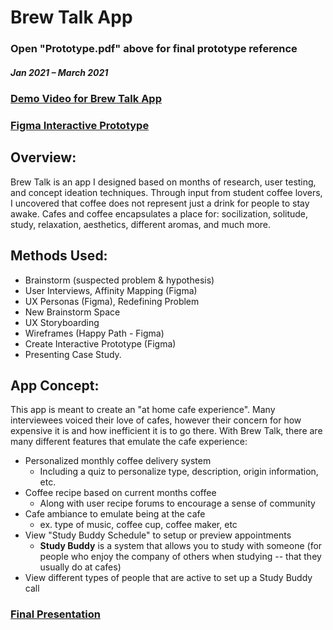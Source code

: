 # Brew Talk App

### Open "Prototype.pdf" above for final prototype reference

##### Jan 2021 – March 2021
### [Demo Video for Brew Talk App](https://youtu.be/GERbIM2EmcI)
### [Figma Interactive Prototype](https://www.figma.com/proto/gRiPF03ARlkLfctdFNIsH7/DMAD-500-Prototype---Tiffany-Streitenberger?page-id=0%3A1&node-id=21%3A12&viewport=241%2C48%2C0.14&scaling=scale-down&starting-point-node-id=201%3A44)

## Overview: 
Brew Talk is an app I designed based on months of research, user testing, and concept ideation techniques. Through input from student coffee lovers, I uncovered that coffee does not represent just a drink for people to stay awake. Cafes and coffee encapsulates a place for: socilization, solitude, study, relaxation, aesthetics, different aromas, and much more.

## Methods Used: 
- Brainstorm (suspected problem & hypothesis)
- User Interviews, Affinity Mapping (Figma)
- UX Personas (Figma), Redefining Problem
- New Brainstorm Space
- UX Storyboarding
- Wireframes (Happy Path - Figma)
- Create Interactive Prototype (Figma)
- Presenting Case Study.

## App Concept:
This app is meant to create an "at home cafe experience". Many interviewees voiced their love of cafes, however their concern for how expensive it is and how inefficient it is to go there. With Brew Talk, there are many different features that emulate the cafe experience:

- Personalized monthly coffee delivery system 
  - Including a quiz to personalize type, description, origin information, etc.
- Coffee recipe based on current months coffee 
  - Along with user recipe forums to encourage a sense of community
- Cafe ambiance to emulate being at the cafe 
  - ex. type of music, coffee cup, coffee maker, etc
- View "Study Buddy Schedule" to setup or preview appointments
  - **Study Buddy** is a system that allows you to study with someone (for people who enjoy the company of others when studying -- that they usually do at cafes)
- View different types of people that are active to set up a Study Buddy call


### [Final Presentation](https://github.com/tiffanyai/UX-Design-and-Research-Portfolio/blob/main/Brew%20Talk/Final%20Presentation.pdf)
